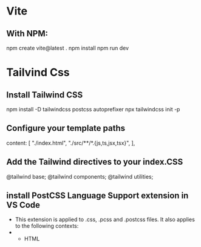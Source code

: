 # Vite

## With NPM:

npm create vite@latest .
npm install
npm run dev

# Tailvind Css

## Install Tailwind CSS

npm install -D tailwindcss postcss autoprefixer
npx tailwindcss init -p

## Configure your template paths

content: [
"./index.html",
"./src/**/*.{js,ts,jsx,tsx}",
],

## Add the Tailwind directives to your index.CSS

@tailwind base;
@tailwind components;
@tailwind utilities;

## install PostCSS Language Support extension in VS Code

- This extension is applied to .css, .pcss and .postcss files. It also applies to the following contexts:
- - HTML <style> elements.
- - Markdown css and pcss code blocks.

## Start your build process

npm run dev

## install react-icons

npm install react-icons
https://www.npmjs.com/package/react-icons

## Design Logo

https://www.canva.com

## React Router Dom

npm i react-router-dom
